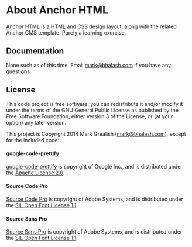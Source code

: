 # About Anchor HTML
Anchor HTML is a HTML and CSS design layout, along with the related Anchor CMS template. Purely a learning exercise.

## Documentation
None such as of this time. Email mark@bhalash.com if you have any questions.

## License
This code project is free software: you can redistribute it and/or modify it under the terms of the GNU General Public License as published by the Free Software Foundation, either version 3 of the License, or (at your option) any later version.

This project is Copyright 2014 Mark Grealish (mark@bhalash.com), except for the included code:

#### google-code-prettify
[google-code-prettify](https://code.google.com/p/google-code-prettify/) is copyright of Google Inc., and is distributed under the [Apache License 2.0](https://www.apache.org/licenses/LICENSE-2.0).

#### Source Code Pro
[Source Code Pro](http://sourceforge.net/projects/sourcecodepro.adobe/) is copyright of Adobe Systems, and is distributed under the [SIL Open Font License 1.1](http://scripts.sil.org/cms/scripts/page.php?item_id=OFL_web).

#### Source Sans Pro
[Source Sans Pro](http://sourceforge.net/projects/sourcesans.adobe/) is copyright of Adobe Systems, and is distributed under the [SIL Open Font License 1.1](http://scripts.sil.org/cms/scripts/page.php?item_id=OFL_web).
